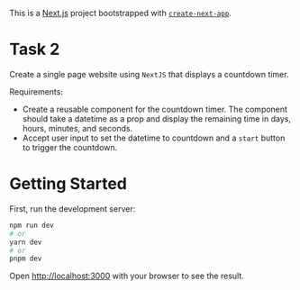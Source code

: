 This is a [Next.js](https://nextjs.org/) project bootstrapped with [`create-next-app`](https://github.com/vercel/next.js/tree/canary/packages/create-next-app).


# Task 2

Create a single page website using `NextJS` that displays a countdown timer.

Requirements:

- Create a reusable component for the countdown timer. The component should take a datetime as a prop and display the remaining time in days, hours, minutes, and seconds.
- Accept user input to set the datetime to countdown and a `start` button to trigger the countdown.

# Getting Started

First, run the development server:

```bash
npm run dev
# or
yarn dev
# or
pnpm dev
```

Open [http://localhost:3000](http://localhost:3000) with your browser to see the result.